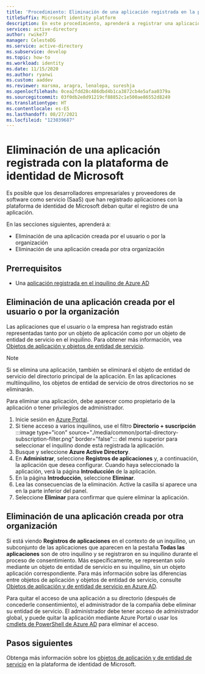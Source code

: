 ```yaml
---
title: 'Procedimiento: Eliminación de una aplicación registrada en la plataforma de identidad de Microsoft | Azure'
titleSuffix: Microsoft identity platform
description: En este procedimiento, aprenderá a registrar una aplicación mediante la plataforma de identidad de Microsoft.
services: active-directory
author: rwike77
manager: CelesteDG
ms.service: active-directory
ms.subservice: develop
ms.topic: how-to
ms.workload: identity
ms.date: 11/15/2020
ms.author: ryanwi
ms.custom: aaddev
ms.reviewer: marsma, aragra, lenalepa, sureshja
ms.openlocfilehash: 0cea2fdd28c486dbd4b1ca3872cb4e5afaa0379a
ms.sourcegitcommit: 03f0db2e8d91219cf88852c1e500ae86552d8249
ms.translationtype: HT
ms.contentlocale: es-ES
ms.lasthandoff: 08/27/2021
ms.locfileid: "123039687"
---
```

# <a name="remove-an-application-registered-with-the-microsoft-identity-platform"></a>Eliminación de una aplicación registrada con la plataforma de identidad de Microsoft

Es posible que los desarrolladores empresariales y proveedores de software como servicio (SaaS) que han registrado aplicaciones con la plataforma de identidad de Microsoft deban quitar el registro de una aplicación.

En las secciones siguientes, aprenderá a:

* Eliminación de una aplicación creada por el usuario o por la organización
* Eliminación de una aplicación creada por otra organización

## <a name="prerequisites"></a>Prerrequisitos

* Una [aplicación registrada en el inquilino de Azure AD](quickstart-register-app.md)

## <a name="remove-an-application-authored-by-you-or-your-organization"></a>Eliminación de una aplicación creada por el usuario o por la organización

Las aplicaciones que el usuario o la empresa han registrado están representadas tanto por un objeto de aplicación como por un objeto de entidad de servicio en el inquilino. Para obtener más información, vea [Objetos de aplicación y objetos de entidad de servicio](./app-objects-and-service-principals.md).

> [!NOTE]
> Si se elimina una aplicación, también se eliminará el objeto de entidad de servicio del directorio principal de la aplicación. En las aplicaciones multiinquilino, los objetos de entidad de servicio de otros directorios no se eliminarán.

Para eliminar una aplicación, debe aparecer como propietario de la aplicación o tener privilegios de administrador.

1. Inicie sesión en <a href="https://portal.azure.com/" target="_blank">Azure Portal</a>.
1. Si tiene acceso a varios inquilinos, use el filtro **Directorio + suscripción** :::image type="icon" source="./media/common/portal-directory-subscription-filter.png" border="false"::: del menú superior para seleccionar el inquilino donde está registrada la aplicación.
1. Busque y seleccione **Azure Active Directory**. 
1. En **Administrar**, seleccione **Registros de aplicaciones** y, a continuación, la aplicación que desea configurar. Cuando haya seleccionado la aplicación, verá la página **Introducción** de la aplicación.
1. En la página **Introducción**, seleccione **Eliminar**.
1. Lea las consecuencias de la eliminación.  Active la casilla si aparece una en la parte inferior del panel.
1. Seleccione **Eliminar** para confirmar que quiere eliminar la aplicación.

## <a name="remove-an-application-authored-by-another-organization"></a>Eliminación de una aplicación creada por otra organización

Si está viendo **Registros de aplicaciones** en el contexto de un inquilino, un subconjunto de las aplicaciones que aparecen en la pestaña **Todas las aplicaciones** son de otro inquilino y se registraron en su inquilino durante el proceso de consentimiento. Más específicamente, se representan solo mediante un objeto de entidad de servicio en su inquilino, sin un objeto aplicación correspondiente. Para más información sobre las diferencias entre objetos de aplicación y objetos de entidad de servicio, consulte [Objetos de aplicación y de entidad de servicio en Azure AD](./app-objects-and-service-principals.md).

Para quitar el acceso de una aplicación a su directorio (después de concederle consentimiento), el administrador de la compañía debe eliminar su entidad de servicio. El administrador debe tener acceso de administrador global, y puede quitar la aplicación mediante Azure Portal o usar los [cmdlets de PowerShell de Azure AD](/previous-versions/azure/jj151815(v=azure.100)) para eliminar el acceso.

## <a name="next-steps"></a>Pasos siguientes

Obtenga más información sobre los [objetos de aplicación y de entidad de servicio](app-objects-and-service-principals.md) en la plataforma de identidad de Microsoft.
